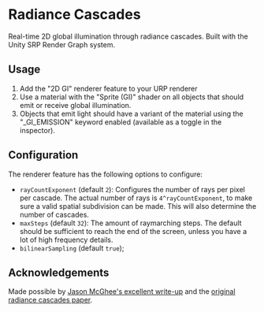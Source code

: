 # Radiance Cascades

Real-time 2D global illumination through radiance cascades. Built with the Unity SRP Render Graph system.

## Usage

1. Add the "2D GI" renderer feature to your URP renderer
2. Use a material with the "Sprite (GI)" shader on all objects that should emit or receive global illumination.
3. Objects that emit light should have a variant of the material using the "_GI_EMISSION" keyword enabled (available as a toggle in the inspector).


## Configuration

The renderer feature has the following options to configure:

- `rayCountExponent` (default `2`): Configures the number of rays per pixel per cascade. The actual number of rays is `4^rayCountExponent`, to make sure a valid spatial subdivision can be made. This will also determine the number of cascades.
- `maxSteps` (default `32`): The amount of raymarching steps. The default should be sufficient to reach the end of the screen, unless you have a lot of high frequency details.
- `bilinearSampling` (default `true`);


## Acknowledgements 

Made possible by [Jason McGhee's excellent write-up](https://jason.today/rc) and the [original radiance cascades paper](https://github.com/Raikiri/RadianceCascadesPaper).